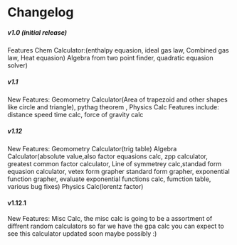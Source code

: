 # Changelog #



##### v1.0 (initial release) #####
Features Chem Calculator:(enthalpy equasion, ideal gas law, Combined gas law, Heat equasion) Algebra from two point finder, quadratic equasion solver)

##### v1.1 #####
New Features: Geomometry Calculator(Area of trapezoid and other shapes like circle and triangle), pythag theorem ,  Physics Calc Features include: distance speed time calc, force of gravity calc

##### v1.12 #####
New Features: Geomometry Calculator(trig table) Algebra Calculator(absolute value,also 
factor equasions calc, zpp calculator, greatest common factor calculator, Line of symmetrey calc,standad form equasion calculator, vetex form grapher standard form grapher, exponential function grapher, evaluate exponential functions calc, fumction table, various bug fixes) Physics Calc(lorentz factor)


#### v1.12.1 ####
New Features: Misc Calc, the misc calc is going to be a assortment of diffrent random calculators so far we have the gpa calc you can expect to see this calculator updated soon maybe possibly :)
